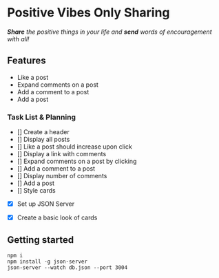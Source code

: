 # Positive Vibes Only Sharing
_**Share** the positive things in your life and **send** words of encouragement with all!_

## Features
- Like a post
- Expand comments on a post
- Add a comment to a post
- Add a post

### Task List & Planning
- [] Create a header
- [] Display all posts
- [] Like a post should increase upon click
- [] Display a link with comments 
- [] Expand comments on a post by clicking
- [] Add a comment to a post
- [] Display number of comments
- [] Add a post
- [] Style cards
- [x] Set up JSON Server
- [x] Create a basic look of cards


## Getting started
```
npm i
npm install -g json-server
json-server --watch db.json --port 3004
```